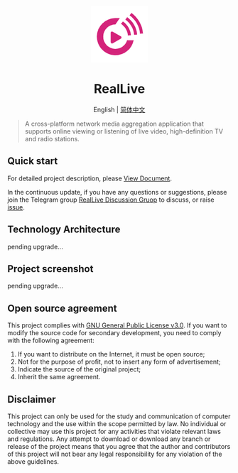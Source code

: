 <div align="center"><img src="assets/img/logo@128x128.png"></img></div>

<h1 align="center">RealLive</h1>

<div align="center">English  |  <a href="README.md">简体中文</a></div>

> A cross-platform network media aggregation application that supports online viewing or listening of live video, high-definition TV and radio stations.



## Quick start

For detailed project description, please [View Document](http://showdoc.parzulpan.cn/web/#/11/59).

In the continuous update, if you have any questions or suggestions, please join the Telegram group [RealLive Discussion Gruop](t.me/GitHubRealLive) to discuss, or raise [issue](https://github.com/parzulpan/reallive/issues).



## Technology Architecture

pending upgrade...



## Project screenshot

pending upgrade...



## Open source agreement

This project complies with [GNU General Public License v3.0](./LICENSE). If you want to modify the source code for secondary development, you need to comply with the following agreement:

1. If you want to distribute on the Internet, it must be open source;
2. Not for the purpose of profit, not to insert any form of advertisement;
3. Indicate the source of the original project;
4. Inherit the same agreement.



## Disclaimer

This project can only be used for the study and communication of computer technology and the use within the scope permitted by law. No individual or collective may use this project for any activities that violate relevant laws and regulations. Any attempt to download or download any branch or release of the project means that you agree that the author and contributors of this project will not bear any legal responsibility for any violation of the above guidelines.

